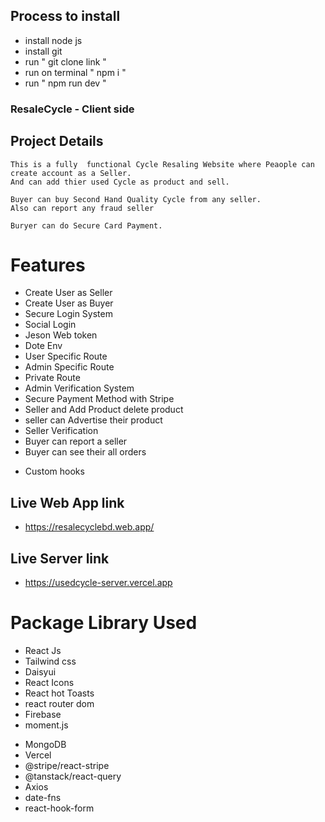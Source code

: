 ## Process to install

* install node js
* install git
* run " git clone link "
* run on terminal " npm i "
* run " npm run dev "


### ResaleCycle - Client side

## Project Details

    This is a fully  functional Cycle Resaling Website where Peaople can create account as a Seller.
    And can add thier used Cycle as product and sell.

    Buyer can buy Second Hand Quality Cycle from any seller.
    Also can report any fraud seller

    Buryer can do Secure Card Payment.

# Features

- Create User as Seller
- Create User as Buyer
- Secure Login System
- Social Login
- Jeson Web token
- Dote Env
- User Specific Route
- Admin Specific Route
- Private Route
- Admin Verification System
- Secure Payment Method with Stripe
- Seller and Add Product delete product
- seller can Advertise their product
- Seller Verification
- Buyer can report a seller
- Buyer can see their all orders

* Custom hooks


## Live Web App link

- https://resalecyclebd.web.app/


## Live Server link

- https://usedcycle-server.vercel.app

# Package Library Used

- React Js
- Tailwind css
- Daisyui
- React Icons
- React hot Toasts
- react router dom
- Firebase
- moment.js

* MongoDB
* Vercel
* @stripe/react-stripe
* @tanstack/react-query
* Axios
* date-fns
* react-hook-form
